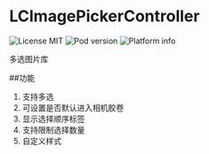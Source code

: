 # LCImagePickerController

![License MIT](https://img.shields.io/dub/l/vibe-d.svg)
![Pod version](http://img.shields.io/cocoapods/v/LCImagePickerController.svg?style=flat)
![Platform info](http://img.shields.io/cocoapods/p/LCImagePickerController.svg?style=flat)


多选图片库

##功能
1. 支持多选
2. 可设置是否默认进入相机胶卷
3. 显示选择顺序标签
4. 支持限制选择数量
5. 自定义样式
